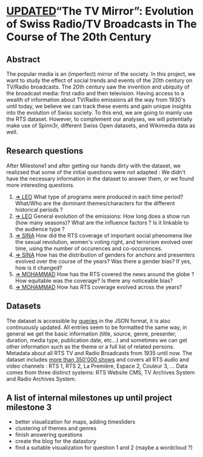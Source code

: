 # [UPDATED](%20)“The TV Mirror”: Evolution of Swiss Radio/TV Broadcasts in The Course of The 20th Century

## Abstract
The popular media is an (imperfect) mirror of the society. In this project, we want to study the effect of social trends and events of the 20th century on TV/Radio broadcasts. The 20th century saw the invention and ubiquity of the broadcast media: first radio and then television. Having access to a wealth of information about TV/Radio emissions all the way from 1930's until today, we believe we can track these events and gain unique insights into the evolution of Swiss society. To this end, we are going to mainly use the RTS dataset. However, to complement our analyses, we will potentially make use of Spinn3r, different Swiss Open datasets, and Wikimedia data as well.

## Research questions
After Milestone1 and after getting our hands dirty with the dataset, we realizsed that some of the initial questions were not adapted : We didn't have the necessary information in the dataset to answer them, or we found more interesting questions.

1. [=\> LEO](#) What type of programs were produced in each time period? What/Who are the dominant themes/characters for the different historical periods ?
2. [=\> LEO](#) General evolution of the emissions: How long does a show run (how many seasons)? What are the influence factors ? Is it linkable to the audience type ? 
3. [=\> SINA](#) How did the RTS coverage of important social phenomena like the sexual revolution, women's voting right, and terrorism evolved over time, using the number of occurences and co-occurences.
4. [=\> SINA](#) How has the distribution of genders for anchors and presenters evolved over the course of the years? Was there a gender bias? If yes, how is it changed?
5. [=\> MOHAMMAD](#) How has the RTS covered the news around the globe ? How equitable was the coverage? Is there any noticeable bias?
6. [=\> MOHAMMAD](%20) How has RTS coverage evolved across the years?

## Datasets
The dataset is accessible by [queries](https://api.srgssr.ch/rts-archives-public-api/apis/get/archives) in the JSON format, it is also continuously updated. All entries seem to be formatted the same way, in general we get the basic information (title, source, genre, presenter, duration, media type, publication date, etc...) and sometimes we can get other information such as the theme or a full list of related persons. Metadata about all RTS TV and Radio Broadcasts from 1935 until now. The dataset includes [more than 350'000 shows](https://opendata.swiss/en/dataset/rts-tv-and-radio-broadcasts) and covers all RTS audio and video channels : RTS 1, RTS 2, La Première, Espace 2, Couleur 3, … Data comes from three distinct systems: RTS Website CMS, TV Archives System and Radio Archives System.

## A list of internal milestones up until project milestone 3
- better visualization for maps, adding timesliders 
- clustering of themes and genres 
- finish answering questions
- create the blog for the datastory
- find a suitable visualization for question 1 and 2 (maybe a wordcloud ?)
